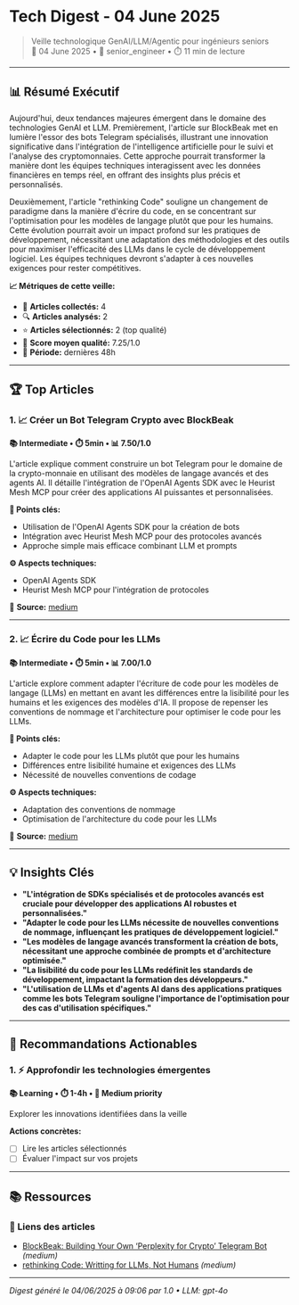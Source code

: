 # Tech Digest - 04 June 2025

> Veille technologique GenAI/LLM/Agentic pour ingénieurs seniors  
> 📅 04 June 2025 • 🎯 senior_engineer • ⏱️ 11 min de lecture

---

## 📊 Résumé Exécutif

Aujourd'hui, deux tendances majeures émergent dans le domaine des technologies GenAI et LLM. Premièrement, l'article sur BlockBeak met en lumière l'essor des bots Telegram spécialisés, illustrant une innovation significative dans l'intégration de l'intelligence artificielle pour le suivi et l'analyse des cryptomonnaies. Cette approche pourrait transformer la manière dont les équipes techniques interagissent avec les données financières en temps réel, en offrant des insights plus précis et personnalisés.

Deuxièmement, l'article "rethinking Code" souligne un changement de paradigme dans la manière d'écrire du code, en se concentrant sur l'optimisation pour les modèles de langage plutôt que pour les humains. Cette évolution pourrait avoir un impact profond sur les pratiques de développement, nécessitant une adaptation des méthodologies et des outils pour maximiser l'efficacité des LLMs dans le cycle de développement logiciel. Les équipes techniques devront s'adapter à ces nouvelles exigences pour rester compétitives.

**📈 Métriques de cette veille:**
- 📡 **Articles collectés:** 4
- 🔍 **Articles analysés:** 2
- ⭐ **Articles sélectionnés:** 2 (top qualité)
- 🎯 **Score moyen qualité:** 7.25/1.0
- 📅 **Période:** dernières 48h

---

## 🏆 Top Articles

### 1. 📈 Créer un Bot Telegram Crypto avec BlockBeak

**📚 Intermediate • ⏱️ 5min • 📊 7.50/1.0**

L'article explique comment construire un bot Telegram pour le domaine de la crypto-monnaie en utilisant des modèles de langage avancés et des agents AI. Il détaille l'intégration de l'OpenAI Agents SDK avec le Heurist Mesh MCP pour créer des applications AI puissantes et personnalisées.

**🔑 Points clés:**
- Utilisation de l'OpenAI Agents SDK pour la création de bots
- Intégration avec Heurist Mesh MCP pour des protocoles avancés
- Approche simple mais efficace combinant LLM et prompts

**⚙️ Aspects techniques:**
- OpenAI Agents SDK
- Heurist Mesh MCP pour l'intégration de protocoles

🔗 **Source:** [medium](https://heuristai.medium.com/blockbeak-building-your-own-perplexity-for-crypto-telegram-bot-4e1b58eb7aa9?source=rss------ai_agents-5)

---

### 2. 📈 Écrire du Code pour les LLMs

**📚 Intermediate • ⏱️ 5min • 📊 7.00/1.0**

L'article explore comment adapter l'écriture de code pour les modèles de langage (LLMs) en mettant en avant les différences entre la lisibilité pour les humains et les exigences des modèles d'IA. Il propose de repenser les conventions de nommage et l'architecture pour optimiser le code pour les LLMs.

**🔑 Points clés:**
- Adapter le code pour les LLMs plutôt que pour les humains
- Différences entre lisibilité humaine et exigences des LLMs
- Nécessité de nouvelles conventions de codage

**⚙️ Aspects techniques:**
- Adaptation des conventions de nommage
- Optimisation de l'architecture du code pour les LLMs

🔗 **Source:** [medium](https://medium.com/@stivitoska/rethinking-code-writting-for-llms-not-humans-e5a1af763aaa?source=rss------llm-5)

---

## 💡 Insights Clés

- **"L'intégration de SDKs spécialisés et de protocoles avancés est cruciale pour développer des applications AI robustes et personnalisées."**
- **"Adapter le code pour les LLMs nécessite de nouvelles conventions de nommage, influençant les pratiques de développement logiciel."**
- **"Les modèles de langage avancés transforment la création de bots, nécessitant une approche combinée de prompts et d'architecture optimisée."**
- **"La lisibilité du code pour les LLMs redéfinit les standards de développement, impactant la formation des développeurs."**
- **"L'utilisation de LLMs et d'agents AI dans des applications pratiques comme les bots Telegram souligne l'importance de l'optimisation pour des cas d'utilisation spécifiques."**

---

## 🎯 Recommandations Actionables

### 1. ⚡ Approfondir les technologies émergentes

**📚 Learning • ⏱️ 1-4h • 🎯 Medium priority**

Explorer les innovations identifiées dans la veille

**Actions concrètes:**
- [ ] Lire les articles sélectionnés
- [ ] Évaluer l'impact sur vos projets

---

## 📚 Ressources

### 🔗 Liens des articles

- [BlockBeak: Building Your Own ‘Perplexity for Crypto’ Telegram Bot](https://heuristai.medium.com/blockbeak-building-your-own-perplexity-for-crypto-telegram-bot-4e1b58eb7aa9?source=rss------ai_agents-5) *(medium)*
- [rethinking Code: Writting for LLMs, Not Humans](https://medium.com/@stivitoska/rethinking-code-writting-for-llms-not-humans-e5a1af763aaa?source=rss------llm-5) *(medium)*


---

*Digest généré le 04/06/2025 à 09:06 par 1.0 • LLM: gpt-4o*
